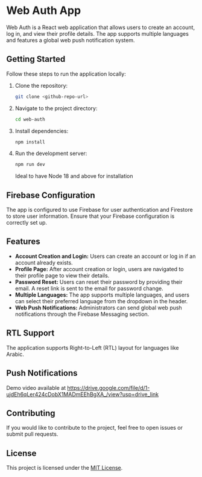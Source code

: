 # Web Auth App

Web Auth is a React web application that allows users to create an account, log in, and view their profile details. The app supports multiple languages and features a global web push notification system.

## Getting Started

Follow these steps to run the application locally:

1. Clone the repository:

    ```bash
    git clone <github-repo-url>
    ```

2. Navigate to the project directory:

    ```bash
    cd web-auth
    ```

3. Install dependencies:

    ```bash
    npm install
    ```

4. Run the development server:

    ```bash
    npm run dev
    ```

    Ideal to have Node 18 and above for installation

## Firebase Configuration

The app is configured to use Firebase for user authentication and Firestore to store user information. Ensure that your Firebase configuration is correctly set up.

## Features

- **Account Creation and Login:** Users can create an account or log in if an account already exists.
- **Profile Page:** After account creation or login, users are navigated to their profile page to view their details.
- **Password Reset:** Users can reset their password by providing their email. A reset link is sent to the email for password change.
- **Multiple Languages:** The app supports multiple languages, and users can select their preferred language from the dropdown in the header.
- **Web Push Notifications:** Administrators can send global web push notifications through the Firebase Messaging section.

## RTL Support

The application supports Right-to-Left (RTL) layout for languages like Arabic.

## Push Notifications
Demo video available at https://drive.google.com/file/d/1-ujdEh6qLer424cDobX1MADmEEhBgXA_/view?usp=drive_link

## Contributing

If you would like to contribute to the project, feel free to open issues or submit pull requests.

## License

This project is licensed under the [MIT License](LICENSE).